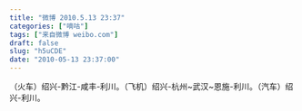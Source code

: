```yaml
---
title: "微博 2010.5.13 23:37"
categories: ["嘀咕"]
tags: ["来自微博 weibo.com"]
draft: false
slug: "h5uCDE"
date: "2010-05-13 23:37:00"
---
```


<p>（火车）绍兴-黔江-咸丰-利川。（飞机）绍兴-杭州~武汉~恩施-利川。（汽车）绍兴-利川。 ​​​​</p>
